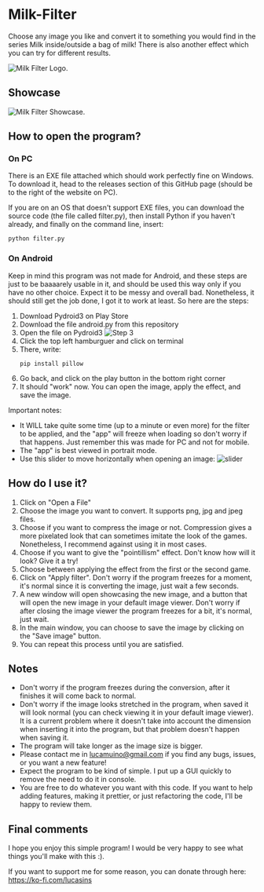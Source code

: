 # Milk-Filter
Choose any image you like and convert it to something you would find in the series Milk inside/outside a bag of milk! There is also another effect which you can try for different results.

![Milk Filter Logo.](https://github.com/LucaSinUnaS/Milk-Filter/blob/main/icon.ico)

## Showcase

![Milk Filter Showcase.](https://github.com/LucaSinUnaS/Milk-Filter/blob/main/Showcase.gif)

## How to open the program?
### On PC
There is an EXE file attached which should work perfectly fine on Windows. To download it, head to the releases section of this GitHub page (should be to the right of the website on PC).

If you are on an OS that doesn't support EXE files, you can download the source code (the file called filter.py), then install Python if you haven't already, and finally on the command line, insert:
```
python filter.py
```
### On Android
Keep in mind this program was not made for Android, and these steps are just to be baaaarely usable in it, and should be used this way only if you have no other choice. Expect it to be messy and overall bad. Nonetheless, it should still get the job done, I got it to work at least. So here are the steps:

1. Download Pydroid3 on Play Store
2. Download the file android.py from this repository
3. Open the file on Pydroid3
   ![Step 3](https://i.imgur.com/p9DqXof.jpeg)
4. Click the top left hamburguer and click on terminal
5. There, write:
   ```
   pip install pillow
   ```
6. Go back, and click on the play button in the bottom right corner
7. It should "work" now. You can open the image, apply the effect, and save the image.

Important notes: 
- It WILL take quite some time (up to a minute or even more) for the filter to be applied, and the "app" will freeze when loading so don't worry if that happens. Just remember this was made for PC and not for mobile.
- The "app" is best viewed in portrait mode.
- Use this slider to move horizontally when opening an image:
  ![slider](https://i.imgur.com/V9JhjjV.jpeg)

## How do I use it?

1. Click on "Open a File"
2. Choose the image you want to convert. It supports png, jpg and jpeg files.
3. Choose if you want to compress the image or not. Compression gives a more pixelated look that can sometimes imitate the look of the games. Nonetheless, I recommend against using it in most cases.
4. Choose if you want to give the "pointillism" effect. Don't know how will it look? Give it a try!
5. Choose between applying the effect from the first or the second game.
7. Click on "Apply filter". Don't worry if the program freezes for a moment, it's normal since it is converting the image, just wait a few seconds.
8. A new window will open showcasing the new image, and a button that will open the new image in your default image viewer. Don't worry if after closing the image viewer the program freezes for a bit, it's normal, just wait.
9. In the main window, you can choose to save the image by clicking on the "Save image" button.
10. You can repeat this process until you are satisfied.

## Notes

- Don't worry if the program freezes during the conversion, after it finishes it will come back to normal.
- Don't worry if the image looks stretched in the program, when saved it will look normal (you can check viewing it in your default image viewer). It is a current problem where it doesn't take into account the dimension when inserting it into the program, but that problem doesn't happen when saving it.
- The program will take longer as the image size is bigger.
- Please contact me in lucamuino@gmail.com if you find any bugs, issues, or you want a new feature!
- Expect the program to be kind of simple. I put up a GUI quickly to remove the need to do it in console.
- You are free to do whatever you want with this code. If you want to help adding features, making it prettier, or just refactoring the code, I'll be happy to review them.

## Final comments

I hope you enjoy this simple program! I would be very happy to see what things you'll make with this :). 

If you want to support me for some reason, you can donate through here: https://ko-fi.com/lucasins
